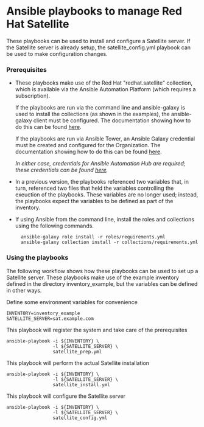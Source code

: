 # Ansible playbooks to manage Red Hat Satellite

These playbooks can be used to install and configure a Satellite server.  If the Satellite server is already setup, the satellite_config.yml playbook can be used to make configuration changes.

### Prerequisites

* These playbooks make use of the Red Hat "redhat.satellite" collection, which is available via the Ansible Automation Platform (which requires a subscription).

    If the playbooks are run via the command line and ansible-galaxy is used to install the collections (as shown in the examples), the ansible-galaxy client must be configured.  The documentation showing how to do this can be found [here](https://docs.ansible.com/ansible/latest/galaxy/user_guide.html#configuring-the-ansible-galaxy-client).

    If the playbooks are run via Ansible Tower, an Ansible Galaxy credential must be created and configured for the Organization.  The documentation showing how to do this can be found [here](https://docs.ansible.com/automation-controller/4.2.1/html/userguide/projects.html?extIdCarryOver=true&intcmp=701f2000001OEH1AAO&sc_cid=701f2000000u72fAAA#using-collections-via-hub:~:text=16.8.1.%20Using-,Collections,-via%20Hub).

    *In either case, credentials for Ansible Automation Hub are required; these credentials can be found [here](https://console.redhat.com/ansible/automation-hub/token).*
        
* In a previous version, the playbooks referenced two variables that, in turn, referenced two files that held the variables controlling the exeuction of the playbooks.  These variables are no longer used; instead, the playbooks expect the variables to be defined as part of the inventory.

* If using Ansible from the command line, install the roles and collections using the following commands.

        ansible-galaxy role install -r roles/requirements.yml
        ansible-galaxy collection install -r collections/requirements.yml

### Using the playbooks

The following workflow shows how these playbooks can be used to set up a Satellite server.  These playbooks make use of the example inventory defined in the directory inventory_example, but the variables can be defined in other ways.

Define some environment variables for convenience

    INVENTORY=inventory_example
    SATELLITE_SERVER=sat.example.com

This playbook will register the system and take care of the prerequisites

    ansible-playbook -i ${INVENTORY} \
                     -l ${SATELLITE_SERVER} \
                     satellite_prep.yml

This playbook will perform the actual Satellite installation

    ansible-playbook -i ${INVENTORY} \
                     -l ${SATELLITE_SERVER} \
                     satellite_install.yml

This playbook will configure the Satellite server

    ansible-playbook -i ${INVENTORY} \
                     -l ${SATELLITE_SERVER} \
                     satellite_config.yml
